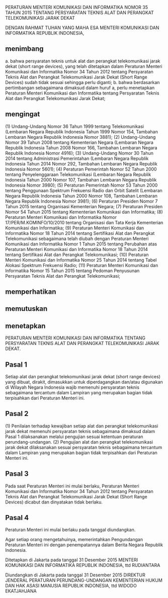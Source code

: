 PERATURAN MENTERI KOMUNIKASI DAN INFORMATIKA
NOMOR 35 TAHUN 2015
TENTANG
PERSYARATAN TEKNIS ALAT DAN PERANGKAT TELEKOMUNIKASI JARAK DEKAT

DENGAN RAHMAT TUHAN YANG MAHA ESA
MENTERI KOMUNIKASI DAN INFORMATIKA REPUBLIK INDONESIA,

## menimbang
a. bahwa persyaratan teknis untuk alat dan perangkat telekomunikasi jarak dekat (short range devices), yang telah ditetapkan dalam Peraturan Menteri Komunikasi dan Informatika Nomor 34 Tahun 2012 tentang Persyaratan Teknis Alat dan Perangkat Telekomunikasi Jarak Dekat (Short Range Devices) sudah tidak sesuai sehingga perlu diganti;
b. bahwa berdasarkan pertimbangan sebagaimana dimaksud dalam huruf a, perlu menetapkan Peraturan Menteri Komunikasi dan Informatika tentang Persyaratan Teknis Alat dan Perangkat Telekomunikasi Jarak Dekat;

## mengingat
(1) Undang-Undang Nomor 36 Tahun 1999 tentang Telekomunikasi (Lembaran Negara Republik Indonesia Tahun 1999 Nomor 154, Tambahan Lembaran Negara Republik Indonesia Nomor 3881);
(2) Undang-Undang Nomor 39 Tahun 2008 tentang Kementerian Negara (Lembaran Negara Republik Indonesia Tahun 2008 Nomor 166, Tambahan Lembaran Negara Republik Indonesia Nomor 4916);
(3) Undang-Undang Nomor 30 Tahun 2014 tentang Administrasi Pemerintahan (Lembaran Negara Republik Indonesia Tahun 2014 Nomor 292, Tambahan Lembaran Negara Republik Indonesia Nomor 5601);
(4) Peraturan Pemerintah Nomor 52 Tahun 2000 tentang Penyelenggaraan Telekomunikasi (Lembaran Negara Republik Indonesia Tahun 2000 Nomor 107, Tambahan Lembaran Negara Republik Indonesia Nomor 3980);
(5) Peraturan Pemerintah Nomor 53 Tahun 2000 tentang Penggunaan Spektrum Frekuensi Radio dan Orbit Satelit (Lembaran Negara Republik Indonesia Tahun 2000 Nomor 108, Tambahan Lembaran Negara Republik Indonesia Nomor 3981);
(6) Peraturan Presiden Nomor 7 Tahun 2015 tentang Organisasi Kementerian Negara;
(7) Peraturan Presiden Nomor 54 Tahun 2015 tentang Kementerian Komunikasi dan Informatika;
(8) Peraturan Menteri Komunikasi dan Informatika Nomor 17/PER/M.KOMINFO/10/2010 tentang Organisasi dan Tata Kerja Kementerian Komunikasi dan Informatika;
(9) Peraturan Menteri Komunikasi dan Informatika Nomor 18 Tahun 2014 tentang Sertifikasi Alat dan Perangkat Telekomunikasi sebagaimana telah diubah dengan Peraturan Menteri Komunikasi dan Informatika Nomor 1 Tahun 2015 tentang Perubahan atas Peraturan Menteri Komunikasi dan Informatika Nomor 18 Tahun 2014 tentang Sertifikasi Alat dan Perangkat Telekomunikasi;
(10) Peraturan Menteri Komunikasi dan Informatika Nomor 25 Tahun 2014 tentang Tabel Alokasi Spektrum Frekuensi Radio;
(11) Peraturan Menteri Komunikasi dan Informatika Nomor 15 Tahun 2015 tentang Pedoman Penyusunan Persyaratan Teknis Alat dan Perangkat Telekomunikasi;

## memperhatikan

## memutuskan

## menetapkan
PERATURAN MENTERI KOMUNIKASI DAN INFORMATIKA TENTANG PERSYARATAN TEKNIS ALAT DAN PERANGKAT TELEKOMUNIKASI JARAK DEKAT.

## Pasal 1
Setiap alat dan perangkat telekomunikasi jarak dekat (short range devices) yang dibuat, dirakit, dimasukkan untuk diperdagangkan dan/atau digunakan di Wilayah Negara Indonesia wajib memenuhi persyaratan teknis sebagaimana tercantum dalam Lampiran yang merupakan bagian tidak terpisahkan dari Peraturan Menteri ini.

## Pasal 2
(1) Penilaian terhadap kewajiban setiap alat dan perangkat telekomunikasi jarak dekat memenuhi persyaratan teknis sebagaimana dimaksud dalam Pasal 1 dilaksanakan melalui pengujian sesuai ketentuan peraturan perundang-undangan.
(2) Pengujian alat dan perangkat telekomunikasi jarak dekat dilaksanakan sesuai persyaratan teknis sebagaimana tercantum dalam Lampiran yang merupakan bagian tidak terpisahkan dari Peraturan Menteri ini.

## Pasal 3
Pada saat Peraturan Menteri ini mulai berlaku, Peraturan Menteri Komunikasi dan Informatika Nomor 34 Tahun 2012 tentang Persyaratan Teknis Alat dan Perangkat Telekomunikasi Jarak Dekat (Short Range Devices) dicabut dan dinyatakan tidak berlaku.

## Pasal 4
Peraturan Menteri ini mulai berlaku pada tanggal diundangkan.

Agar setiap orang mengetahuinya, memerintahkan Pengundangan Peraturan Menteri ini dengan penempatannya dalam Berita Negara Republik Indonesia.

Ditetapkan di Jakarta
pada tanggal 31 Desember 2015
MENTERI KOMUNIKASI DAN INFORMATIKA REPUBLIK INDONESIA,
ttd
RUDIANTARA

Diundangkan di Jakarta
pada tanggal 31 Desember 2015
DIREKTUR JENDERAL PERATURAN PERUNDANG-UNDANGAN KEMENTERIAN HUKUM DAN HAK ASASI MANUSIA REPUBLIK INDONESIA,
ttd
WIDODO EKATJAHJANA